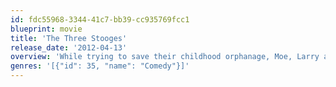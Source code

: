 ```yaml
---
id: fdc55968-3344-41c7-bb39-cc935769fcc1
blueprint: movie
title: 'The Three Stooges'
release_date: '2012-04-13'
overview: 'While trying to save their childhood orphanage, Moe, Larry and Curly inadvertently stumble into a murder plot and wind up starring in a reality TV show.'
genres: '[{"id": 35, "name": "Comedy"}]'
---
```

